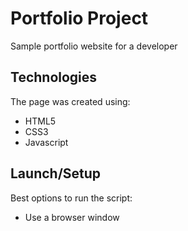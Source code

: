 # Portfolio Project

Sample portfolio website for a developer

## Technologies
The page was created using:
* HTML5
* CSS3
* Javascript

## Launch/Setup 
Best options to run the script:
* Use a browser window